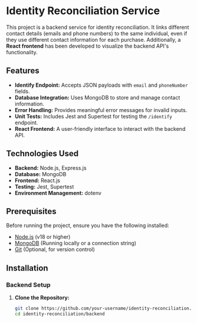 # Identity Reconciliation Service

This project is a backend service for identity reconciliation. It links different contact details (emails and phone numbers) to the same individual, even if they use different contact information for each purchase. Additionally, a **React frontend** has been developed to visualize the backend API's functionality.

## Features

- **Identify Endpoint:** Accepts JSON payloads with `email` and `phoneNumber` fields.
- **Database Integration:** Uses MongoDB to store and manage contact information.
- **Error Handling:** Provides meaningful error messages for invalid inputs.
- **Unit Tests:** Includes Jest and Supertest for testing the `/identify` endpoint.
- **React Frontend:** A user-friendly interface to interact with the backend API.

## Technologies Used

- **Backend:** Node.js, Express.js
- **Database:** MongoDB
- **Frontend:** React.js
- **Testing:** Jest, Supertest
- **Environment Management:** dotenv

## Prerequisites

Before running the project, ensure you have the following installed:

- [Node.js](https://nodejs.org/) (v18 or higher)
- [MongoDB](https://www.mongodb.com/) (Running locally or a connection string)
- [Git](https://git-scm.com/) (Optional, for version control)

## Installation

### Backend Setup

1. **Clone the Repository:**
   ```bash
   git clone https://github.com/your-username/identity-reconciliation.git
   cd identity-reconciliation/backend
